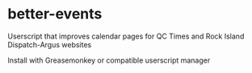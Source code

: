# better-events
Userscript that improves calendar pages for QC Times and Rock Island Dispatch-Argus websites

Install with Greasemonkey or compatible userscript manager
